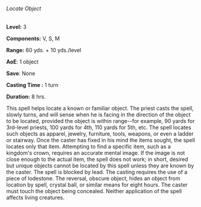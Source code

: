 ###### Locate Object

**Level:** 3

**Components:** V, S, M

**Range:** 60 yds. + 10 yds./level

**AoE**: 1 object

**Save**: None

**Casting Time :** 1 turn

**Duration:** 8 hrs.

This spell helps locate a known or familiar object. The priest casts the spell, slowly turns, and will sense when he is facing in the direction of the object to be located, provided the object is within range--for example, 90 yards for 3rd-level priests, 100 yards for 4th, 110 yards for 5th, etc. The spell locates such objects as apparel, jewelry, furniture, tools, weapons, or even a ladder or stairway. Once the caster has fixed in his mind the items sought, the spell locates only that item. Attempting to find a specific item, such as a kingdom's crown, requires an accurate mental image. If the image is not close enough to the actual item, the spell does not work; in short, desired but unique objects cannot be located by this spell unless they are known by the caster. The spell is blocked by lead. The casting requires the use of a piece of lodestone. The reversal, obscure object, hides an object from location by spell, crystal ball, or similar means for eight hours. The caster must touch the object being concealed. Neither application of the spell affects living creatures.
